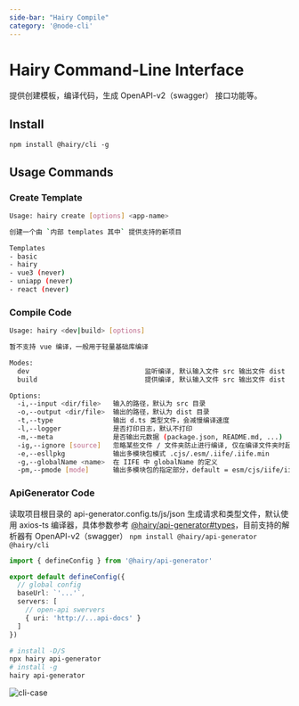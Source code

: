 ```yaml
---
side-bar: "Hairy Compile"
category: '@node-cli'
---
```


# Hairy Command-Line Interface

提供创建模板，编译代码，生成 OpenAPI-v2（swagger） 接口功能等。

## Install

`npm install @hairy/cli -g`

## Usage Commands

### Create Template

```sh
Usage: hairy create [options] <app-name>

创建一个由 `内部 templates 其中` 提供支持的新项目

Templates
- basic
- hairy
- vue3 (never)
- uniapp (never)
- react (never)
```

### Compile Code

```sh
Usage: hairy <dev|build> [options]

暂不支持 vue 编译，一般用于轻量基础库编译

Modes:
  dev                             监听编译, 默认输入文件 src 输出文件 dist
  build                           提供编译, 默认输入文件 src 输出文件 dist

Options:
  -i,--input <dir/file>   输入的路径，默认为 src 目录
  -o,--output <dir/file>  输出的路径，默认为 dist 目录
  -t,--type               输出 d.ts 类型文件，会减慢编译速度
  -l,--logger             是否打印日志，默认不打印
  -m,--meta               是否输出元数据 (package.json, README.md, ...)
  -ig,--ignore [source]   忽略某些文件 / 文件夹防止进行编译, 仅在编译文件夹时起效
  -e,--esllpkg            输出多模块包模式 .cjs/.esm/.iife/.iife.min
  -g,--globalName <name>  在 IIFE 中 globalName 的定义
  -pm,--pmode [mode]      输出多模块包的指定部分，default = esm/cjs/iife/iife-minify
```

### ApiGenerator Code

读取项目根目录的 api-generator.config.ts/js/json 生成请求和类型文件，默认使用 axios-ts 编译器，具体参数参考 [@hairy/api-generator#types](https://hairylib.com/swagger/#types)，目前支持的解析器有 OpenAPI-v2（swagger）
`npm install @hairy/api-generator @hairy/cli`

```ts
import { defineConfig } from '@hairy/api-generator'

export default defineConfig({
  // global config
  baseUrl: `'...'`,
  servers: [
    // open-api swervers
    { uri: 'http://...api-docs' }
  ]
})

```

```sh
# install -D/S
npx hairy api-generator
# install -g
hairy api-generator
```

![cli-case](/cli-case.gif)